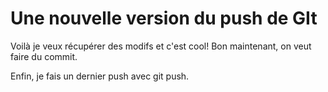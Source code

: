 # Une nouvelle version du push de GIt

Voilà je veux récupérer des modifs et c'est cool! 
Bon maintenant, on veut faire du commit. 

Enfin, je fais un dernier push avec git push. 

